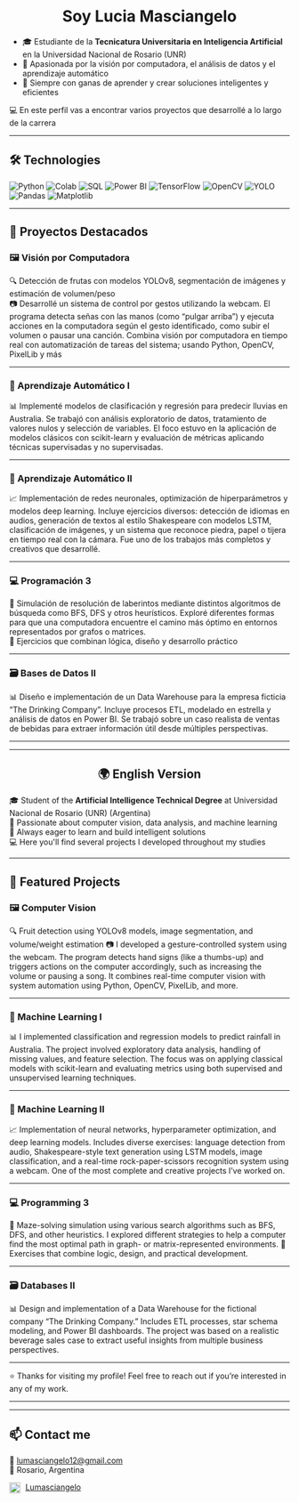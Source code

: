 <h1 align="center">Soy Lucia Masciangelo</h1>

* 🎓 Estudiante de la **Tecnicatura Universitaria en Inteligencia Artificial** en la Universidad Nacional de Rosario (UNR)  
* 🧠 Apasionada por la visión por computadora, el análisis de datos y el aprendizaje automático  
* 🌱 Siempre con ganas de aprender y crear soluciones inteligentes y eficientes 

💻 En este perfil vas a encontrar varios proyectos que desarrollé a lo largo de la carrera

---

## 🛠️ Technologies

![Python](https://img.shields.io/badge/-Python-3776AB?style=flat-square&logo=python&logoColor=white)
![Colab](https://img.shields.io/badge/-Colab-F9AB00?style=flat-square&logo=googlecolab&logoColor=white)
![SQL](https://img.shields.io/badge/-SQL-4479A1?style=flat-square&logo=postgresql&logoColor=white)
![Power BI](https://img.shields.io/badge/-PowerBI-F2C811?style=flat-square&logo=powerbi)
![TensorFlow](https://img.shields.io/badge/-TensorFlow-FF6F00?style=flat-square&logo=tensorflow&logoColor=white)
![OpenCV](https://img.shields.io/badge/-OpenCV-5C3EE8?style=flat-square&logo=opencv&logoColor=white)
![YOLO](https://img.shields.io/badge/-YOLOv8-00FFFF?style=flat-square)
![Pandas](https://img.shields.io/badge/-Pandas-150458?style=flat-square&logo=pandas)
![Matplotlib](https://img.shields.io/badge/-Matplotlib-11557C?style=flat-square&logo=matplotlib&logoColor=white)

---

## 🚀 Proyectos Destacados

### 🖼️ Visión por Computadora
🔍 Detección de frutas con modelos YOLOv8, segmentación de imágenes y estimación de volumen/peso  
📷 Desarrollé un sistema de control por gestos utilizando la webcam. El programa detecta señas con las manos (como “pulgar arriba”) y ejecuta acciones en la computadora según el gesto identificado, como subir el volumen o pausar una canción. Combina visión por computadora en tiempo real con automatización de tareas del sistema; usando Python, OpenCV, PixelLib y más

---

### 🧠 Aprendizaje Automático I
📊 Implementé modelos de clasificación y regresión para predecir lluvias en Australia. Se trabajó con análisis exploratorio de datos, tratamiento de valores nulos y selección de variables. El foco estuvo en la aplicación de modelos clásicos con scikit-learn y evaluación de métricas aplicando técnicas supervisadas y no supervisadas.  

---

### 🤖 Aprendizaje Automático II
📈 Implementación de redes neuronales, optimización de hiperparámetros y modelos deep learning.
Incluye ejercicios diversos: detección de idiomas en audios, generación de textos al estilo Shakespeare con modelos LSTM, clasificación de imágenes, y un sistema que reconoce piedra, papel o tijera en tiempo real con la cámara. Fue uno de los trabajos más completos y creativos que desarrollé.

---

### 💻 Programación 3
🔧 Simulación de resolución de laberintos mediante distintos algoritmos de búsqueda como BFS, DFS y otros heurísticos. Exploré diferentes formas para que una computadora encuentre el camino más óptimo en entornos representados por grafos o matrices.  
🧠 Ejercicios que combinan lógica, diseño y desarrollo práctico

---

### 🗃️ Bases de Datos II
📊 Diseño e implementación de un Data Warehouse para la empresa ficticia “The Drinking Company”. Incluye procesos ETL, modelado en estrella y análisis de datos en Power BI. Se trabajó sobre un caso realista de ventas de bebidas para extraer información útil desde múltiples perspectivas.

---

---

<h2 align="center">🌍 English Version</h2>

🎓 Student of the **Artificial Intelligence Technical Degree** at Universidad Nacional de Rosario (UNR) (Argentina)  
🧠 Passionate about computer vision, data analysis, and machine learning  
🌱 Always eager to learn and build intelligent solutions  
💻 Here you'll find several projects I developed throughout my studies

---

## 🚀 Featured Projects

### 🖼️ Computer Vision
🔍 Fruit detection using YOLOv8 models, image segmentation, and volume/weight estimation
📷 I developed a gesture-controlled system using the webcam. The program detects hand signs (like a thumbs-up) and triggers actions on the computer accordingly, such as increasing the volume or pausing a song. It combines real-time computer vision with system automation using Python, OpenCV, PixelLib, and more.

---

### 🧠 Machine Learning I
📊 I implemented classification and regression models to predict rainfall in Australia. The project involved exploratory data analysis, handling of missing values, and feature selection. The focus was on applying classical models with scikit-learn and evaluating metrics using both supervised and unsupervised learning techniques.

---

### 🤖 Machine Learning II
📈 Implementation of neural networks, hyperparameter optimization, and deep learning models.
Includes diverse exercises: language detection from audio, Shakespeare-style text generation using LSTM models, image classification, and a real-time rock-paper-scissors recognition system using a webcam. One of the most complete and creative projects I’ve worked on.

---

### 💻 Programming 3
🔧 Maze-solving simulation using various search algorithms such as BFS, DFS, and other heuristics. I explored different strategies to help a computer find the most optimal path in graph- or matrix-represented environments.
🧠 Exercises that combine logic, design, and practical development.

---

### 🗃️ Databases II
📊 Design and implementation of a Data Warehouse for the fictional company “The Drinking Company.” Includes ETL processes, star schema modeling, and Power BI dashboards. The project was based on a realistic beverage sales case to extract useful insights from multiple business perspectives.

---

⭐ Thanks for visiting my profile! Feel free to reach out if you’re interested in any of my work.

---
---

## 📫 Contact me

📧 lumasciangelo12@gmail.com  
📍 Rosario, Argentina  
<p>
  <img src="https://cdn.jsdelivr.net/gh/devicons/devicon/icons/linkedin/linkedin-original.svg" alt="LinkedIn" width="20" style="vertical-align: middle; margin-right: 5px;"/>
  <a href="https://www.linkedin.com/in/luciamasciangelo/" target="_blank">Lumasciangelo</a>
</p>

